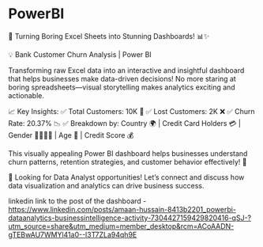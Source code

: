 # PowerBI

🚀 Turning Boring Excel Sheets into Stunning Dashboards! 📊✨

💡 Bank Customer Churn Analysis | Power BI

Transforming raw Excel data into an interactive and insightful dashboard that helps businesses make data-driven decisions! No more staring at boring spreadsheets—visual storytelling makes analytics exciting and actionable.

📈 Key Insights:
✅ Total Customers: 10K 👥
✅ Lost Customers: 2K ❌
✅ Churn Rate: 20.37% 📉
✅ Breakdown by: Country 🌍 | Credit Card Holders 💳 | Gender 👨‍💼👩‍💼 | Age 🎂 | Credit Score 💰

This visually appealing Power BI dashboard helps businesses understand churn patterns, retention strategies, and customer behavior effectively! 🚀

💼 Looking for Data Analyst opportunities! Let’s connect and discuss how data visualization and analytics can drive business success.

linkedin link to the post of the dashboard - https://www.linkedin.com/posts/amaan-hussain-8413b2201_powerbi-dataanalytics-businessintelligence-activity-7304427159429820416-qSJ-?utm_source=share&utm_medium=member_desktop&rcm=ACoAADN-gTEBwAU7WMYl41a0--l3T7ZLa94qh9E
